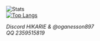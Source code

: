 ![Stats](https://github-readme-stats.vercel.app/api?username=oganesson897&show_icons=true&theme=onedark)  
[![Top Langs](https://github-readme-stats.vercel.app/api/top-langs/?username=oganesson897&layout=compact&theme=onedark)](https://github.com/anuraghazra/github-readme-stats)

_Discord HIKARIE & @oganesson897_  
_QQ 2359515819_
